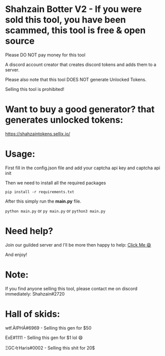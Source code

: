 # Shahzain Botter V2 - If you were sold this tool, you have been scammed, this tool is free & open source

Please DO NOT pay money for this tool

A discord account creator that creates discord tokens and adds them to a server.

Please also note that this tool DOES NOT generate Unlocked Tokens.

Selling this tool is prohibited!

# Want to buy a good generator? that generates unlocked tokens:

https://shahzaintokens.sellix.io/

# Usage:
First fill in the config.json file and add your captcha api key and captcha api init

Then we need to install all the required packages

`pip install -r requirements.txt`

After this simply run the <strong>main.py</strong> file.

`python main.py` or `py main.py` or `python3 main.py`

# Need help?

Join our guilded server and I'll be more then happy to help:  [Click Me 😄](https://www.guilded.gg/i/2Zv9o7L2)

And enjoy!

# Note:

If you find anyone selling this tool, please contact me on discord immediately: Shahzain#2720
# Hall of skids:

wtf.ÀlPHÁ#6969 - Selling this gen for $50

ExE#1111 - Selling this gen for $1 lol 😄

ΞGC々Haris#0002 - Selling this shit for 20$

